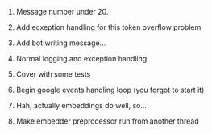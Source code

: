 1. Message number under 20.
2. Add ecxeption handling for this token overflow problem
3. Add bot writing message...

4. Normal logging and exception handlihg
5. Cover with some tests
6. Begin google events handling loop (you forgot to start it)
7. Hah, actually embeddings do well, so...
8. Make embedder preprocessor run from another thread
